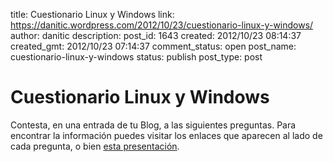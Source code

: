 title: Cuestionario Linux y Windows
link: https://danitic.wordpress.com/2012/10/23/cuestionario-linux-y-windows/
author: danitic
description: 
post_id: 1643
created: 2012/10/23 08:14:37
created_gmt: 2012/10/23 07:14:37
comment_status: open
post_name: cuestionario-linux-y-windows
status: publish
post_type: post

# Cuestionario Linux y Windows

Contesta, en una entrada de tu Blog, a las siguientes preguntas. Para encontrar la información puedes visitar los enlaces que aparecen al lado de cada pregunta, o bien [esta presentación](http://danitic.wordpress.com/2011/09/26/linux/).